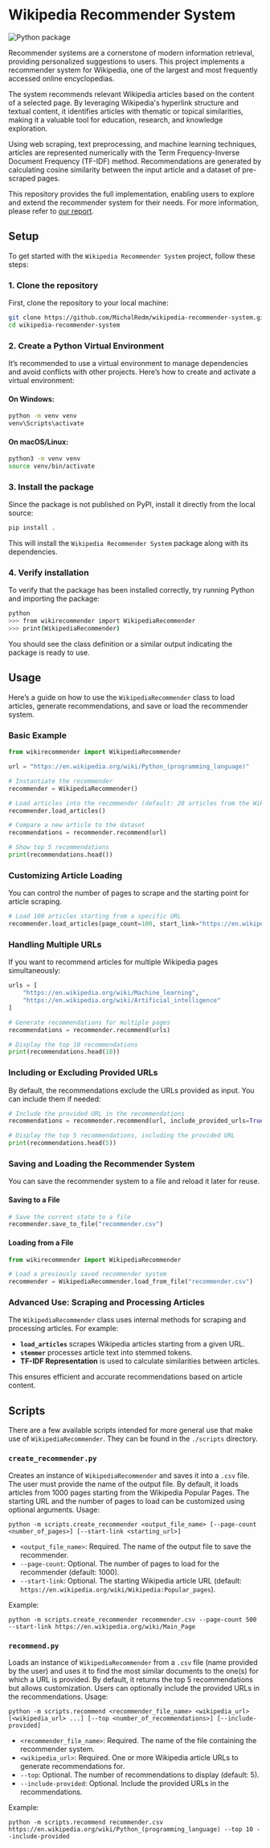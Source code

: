 # Wikipedia Recommender System

![Python package](https://github.com/MichalRedm/wikipedia-recommender-system/actions/workflows/python-package.yml/badge.svg)

Recommender systems are a cornerstone of modern information retrieval, providing personalized suggestions to users. This project implements a recommender system for Wikipedia, one of the largest and most frequently accessed online encyclopedias.

The system recommends relevant Wikipedia articles based on the content of a selected page. By leveraging Wikipedia's hyperlink structure and textual content, it identifies articles with thematic or topical similarities, making it a valuable tool for education, research, and knowledge exploration.

Using web scraping, text preprocessing, and machine learning techniques, articles are represented numerically with the Term Frequency-Inverse Document Frequency (TF-IDF) method. Recommendations are generated by calculating cosine similarity between the input article and a dataset of pre-scraped pages.

This repository provides the full implementation, enabling users to explore and extend the recommender system for their needs. For more information, please refer to [our report](https://github.com/MichalRedm/wikipedia-recommender-system/blob/master/docs/report.pdf).

## Setup

To get started with the `Wikipedia Recommender System` project, follow these steps:

### 1. Clone the repository

First, clone the repository to your local machine:

```bash
git clone https://github.com/MichalRedm/wikipedia-recommender-system.git
cd wikipedia-recommender-system
```

### 2. Create a Python Virtual Environment

It’s recommended to use a virtual environment to manage dependencies and avoid conflicts with other projects. Here’s how to create and activate a virtual environment:

#### On Windows:
```bash
python -m venv venv
venv\Scripts\activate
```

#### On macOS/Linux:
```bash
python3 -m venv venv
source venv/bin/activate
```

### 3. Install the package

Since the package is not published on PyPI, install it directly from the local source:

```bash
pip install .
```

This will install the `Wikipedia Recommender System` package along with its dependencies.

### 4. Verify installation

To verify that the package has been installed correctly, try running Python and importing the package:

```bash
python
>>> from wikirecommender import WikipediaRecommender
>>> print(WikipediaRecommender)
```

You should see the class definition or a similar output indicating the package is ready to use.

## Usage

Here’s a guide on how to use the `WikipediaRecommender` class to load articles, generate recommendations, and save or load the recommender system.

### Basic Example

```python
from wikirecommender import WikipediaRecommender

url = "https://en.wikipedia.org/wiki/Python_(programming_language)"

# Instantiate the recommender
recommender = WikipediaRecommender()

# Load articles into the recommender (default: 20 articles from the Wikipedia Popular Pages)
recommender.load_articles()

# Compare a new article to the dataset
recommendations = recommender.recommend(url)

# Show top 5 recommendations
print(recommendations.head())
```

### Customizing Article Loading

You can control the number of pages to scrape and the starting point for article scraping.

```python
# Load 100 articles starting from a specific URL
recommender.load_articles(page_count=100, start_link="https://en.wikipedia.org/wiki/Main_Page")
```

### Handling Multiple URLs

If you want to recommend articles for multiple Wikipedia pages simultaneously:

```python
urls = [
    "https://en.wikipedia.org/wiki/Machine_learning",
    "https://en.wikipedia.org/wiki/Artificial_intelligence"
]

# Generate recommendations for multiple pages
recommendations = recommender.recommend(urls)

# Display the top 10 recommendations
print(recommendations.head(10))
```

### Including or Excluding Provided URLs

By default, the recommendations exclude the URLs provided as input. You can include them if needed:

```python
# Include the provided URL in the recommendations
recommendations = recommender.recommend(url, include_provided_urls=True)

# Display the top 5 recommendations, including the provided URL
print(recommendations.head(5))
```

### Saving and Loading the Recommender System

You can save the recommender system to a file and reload it later for reuse.

#### Saving to a File

```python
# Save the current state to a file
recommender.save_to_file("recommender.csv")
```

#### Loading from a File

```python
from wikirecommender import WikipediaRecommender

# Load a previously saved recommender system
recommender = WikipediaRecommender.load_from_file("recommender.csv")
```

### Advanced Use: Scraping and Processing Articles

The `WikipediaRecommender` class uses internal methods for scraping and processing articles. For example:
- **`load_articles`** scrapes Wikipedia articles starting from a given URL.
- **`stemmer`** processes article text into stemmed tokens.
- **TF-IDF Representation** is used to calculate similarities between articles.

This ensures efficient and accurate recommendations based on article content.

## Scripts

There are a few available scripts intended for more general use that make use of `WikipediaRecommender`. They can be found in the `./scripts` directory.

### `create_recommender.py`
Creates an instance of `WikipediaRecommender` and saves it into a `.csv` file. The user must provide the name of the output file. By default, it loads articles from 1000 pages starting from the Wikipedia Popular Pages. The starting URL and the number of pages to load can be customized using optional arguments. Usage:
```
python -m scripts.create_recommender <output_file_name> [--page-count <number_of_pages>] [--start-link <starting_url>]
```
- `<output_file_name>`: Required. The name of the output file to save the recommender.
- `--page-count`: Optional. The number of pages to load for the recommender (default: 1000).
- `--start-link`: Optional. The starting Wikipedia article URL (default: `https://en.wikipedia.org/wiki/Wikipedia:Popular_pages`).

Example:
```
python -m scripts.create_recommender recommender.csv --page-count 500 --start-link https://en.wikipedia.org/wiki/Main_Page
```

### `recommend.py`
Loads an instance of `WikipediaRecommender` from a `.csv` file (name provided by the user) and uses it to find the most similar documents to the one(s) for which a URL is provided. By default, it returns the top 5 recommendations but allows customization. Users can optionally include the provided URLs in the recommendations. Usage:
```
python -m scripts.recommend <recommender_file_name> <wikipedia_url> [<wikipedia_url> ...] [--top <number_of_recommendations>] [--include-provided]
```
- `<recommender_file_name>`: Required. The name of the file containing the recommender system.
- `<wikipedia_url>`: Required. One or more Wikipedia article URLs to generate recommendations for.
- `--top`: Optional. The number of recommendations to display (default: 5).
- `--include-provided`: Optional. Include the provided URLs in the recommendations.

Example:
```
python -m scripts.recommend recommender.csv https://en.wikipedia.org/wiki/Python_(programming_language) --top 10 --include-provided
```
